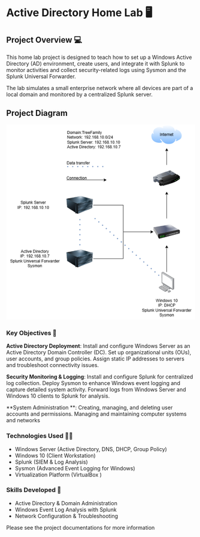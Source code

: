 # Active Directory Home Lab 🖥️

## Project Overview 💻
This home lab project is designed to teach how to set up a Windows Active Directory (AD) environment, create users, and integrate it with Splunk to monitor activities and collect security-related logs using Sysmon and the Splunk Universal Forwarder.

The lab simulates a small enterprise network where all devices are part of a local domain and monitored by a centralized Splunk server.

## Project Diagram

![Diagram](https://github.com/ShermanTreeDev/Active-Directory-Simulation-Project/blob/787b525198f75959261cb5952dea48befcea9a67/Source/Home%20Lab%20Diagram.png)

### Key Objectives 🔑 
**Active Directory Deployment**: Install and configure Windows Server as an Active Directory Domain Controller (DC). Set up organizational units (OUs), user accounts, and group policies. Assign static IP addresses to servers and troubleshoot connectivity issues.

**Security Monitoring & Logging**: Install and configure Splunk for centralized log collection. Deploy Sysmon to enhance Windows event logging and capture detailed system activity. Forward logs from Windows Server and Windows 10 clients to Splunk for analysis.

**System Administration **: Creating, managing, and deleting user accounts and permissions. Managing and maintaining computer systems and networks

### Technologies Used 🧑‍💻
- Windows Server (Active Directory, DNS, DHCP, Group Policy)
- Windows 10 (Client Workstation)
- Splunk (SIEM & Log Analysis)
- Sysmon (Advanced Event Logging for Windows)
- Virtualization Platform (VirtualBox )

### Skills Developed 📖
- Active Directory & Domain Administration
- Windows Event Log Analysis with Splunk
- Network Configuration & Troubleshooting

Please see the project documentations for more information
